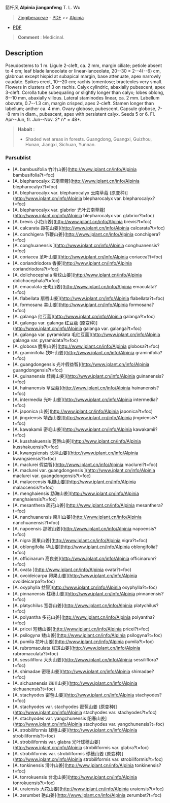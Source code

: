箭杆风 **Alpinia jianganfeng** T. L. Wu

> [Zingiberaceae](http://www.iplant.cn/info/Zingiberaceae?t=foc) - [PDF](http://www.iplant.cn/foc/pdf/Zingiberaceae.pdf) >> [Alpinia](http://www.iplant.cn/info/Alpinia?t=foc)
 - [PDF](http://www.iplant.cn/foc/pdf/Alpinia.pdf)

> **Comment** : 
> Medicinal.

## Description

Pseudostems to 1 m. Ligule 2-cleft, ca. 2 mm, margin ciliate; petiole absent to 4 cm; leaf blade lanceolate or linear-lanceolate, 20--30 × 2--4(--6) cm, glabrous except hispid at subapical margin, base attenuate, apex narrowly caudate. Spikes erect, 10--20 cm; rachis tomentose; bracteoles very small. Flowers in clusters of 3 on rachis. Calyx cylindric, abaxially pubescent, apex 3-cleft. Corolla tube subequaling or slightly longer than calyx; lobes oblong, 8--10 mm, abaxially villous. Lateral staminodes linear, ca. 2 mm. Labellum obovate, 0.7--1.3 cm, margin crisped, apex 2-cleft. Stamen longer than labellum; anther ca. 4 mm. Ovary globose, pubescent. Capsule globose, 7--8 mm in diam., pubescent, apex with persistent calyx. Seeds 5 or 6. Fl. Apr--Jun, fr. Jun--Nov. 2* n* = 48*.

> **Habait** : 
>* Shaded wet areas in forests. Guangdong, Guangxi, Guizhou, Hunan, Jiangxi, Sichuan, Yunnan.

### Parsublist

* [A.  bambusifolia  竹叶山姜](http://www.iplant.cn/info/Alpinia bambusifolia?t=foc)
* [A.  blepharocalyx  云南草蔻](http://www.iplant.cn/info/Alpinia blepharocalyx?t=foc)
* [A.  blepharocalyx var. blepharocalyx  云南草蔻 (原变种)](http://www.iplant.cn/info/Alpinia blepharocalyx var. blepharocalyx?t=foc)
* [A.  blepharocalyx var. glabrior  光叶云南草蔻](http://www.iplant.cn/info/Alpinia blepharocalyx var. glabrior?t=foc)
* [A.  brevis  小花山姜](http://www.iplant.cn/info/Alpinia brevis?t=foc)
* [A.  calcarata  距花山姜](http://www.iplant.cn/info/Alpinia calcarata?t=foc)
* [A.  conchigera  节鞭山姜](http://www.iplant.cn/info/Alpinia conchigera?t=foc)
* [A.  conghuanensis  ](http://www.iplant.cn/info/Alpinia conghuanensis?t=foc)
* [A.  coriacea  革叶山姜](http://www.iplant.cn/info/Alpinia coriacea?t=foc)
* [A.  coriandriodora  香姜](http://www.iplant.cn/info/Alpinia coriandriodora?t=foc)
* [A.  dolichocephala  紫纹山姜](http://www.iplant.cn/info/Alpinia dolichocephala?t=foc)
* [A.  emaculata  无斑山姜](http://www.iplant.cn/info/Alpinia emaculata?t=foc)
* [A.  flabellata  扇唇山姜](http://www.iplant.cn/info/Alpinia flabellata?t=foc)
* [A.  formosana  美山姜](http://www.iplant.cn/info/Alpinia formosana?t=foc)
* [A.  galanga  红豆蔻](http://www.iplant.cn/info/Alpinia galanga?t=foc)
* [A.  galanga var. galanga  红豆蔻 (原变种)](http://www.iplant.cn/info/Alpinia galanga var. galanga?t=foc)
* [A.  galanga var. pyramidata  毛红豆蔻](http://www.iplant.cn/info/Alpinia galanga var. pyramidata?t=foc)
* [A.  globosa  脆果山姜](http://www.iplant.cn/info/Alpinia globosa?t=foc)
* [A.  graminifolia  狭叶山姜](http://www.iplant.cn/info/Alpinia graminifolia?t=foc)
* [A.  guangdongensis  光叶假益智](http://www.iplant.cn/info/Alpinia guangdongensis?t=foc)
* [A.  guinanensis  桂南山姜](http://www.iplant.cn/info/Alpinia guinanensis?t=foc)
* [A.  hainanensis  草豆蔻](http://www.iplant.cn/info/Alpinia hainanensis?t=foc)
* [A.  intermedia  光叶山姜](http://www.iplant.cn/info/Alpinia intermedia?t=foc)
* [A.  japonica  山姜](http://www.iplant.cn/info/Alpinia japonica?t=foc)
* [A.  jingxiensis  靖西山姜](http://www.iplant.cn/info/Alpinia jingxiensis?t=foc)
* [A.  kawakamii  密毛山姜](http://www.iplant.cn/info/Alpinia kawakamii?t=foc)
* [A.  kusshakuensis  菱唇山姜](http://www.iplant.cn/info/Alpinia kusshakuensis?t=foc)
* [A.  kwangsiensis  长柄山姜](http://www.iplant.cn/info/Alpinia kwangsiensis?t=foc)
* [A.  maclurei  假益智](http://www.iplant.cn/info/Alpinia maclurei?t=foc)
* [A.  maclurei var. guangdongensis  ](http://www.iplant.cn/info/Alpinia maclurei var. guangdongensis?t=foc)
* [A.  malaccensis  毛瓣山姜](http://www.iplant.cn/info/Alpinia malaccensis?t=foc)
* [A.  menghaiensis  勐海山姜](http://www.iplant.cn/info/Alpinia menghaiensis?t=foc)
* [A.  mesanthera  疏花山姜](http://www.iplant.cn/info/Alpinia mesanthera?t=foc)
* [A.  nanchuanensis  南川山姜](http://www.iplant.cn/info/Alpinia nanchuanensis?t=foc)
* [A.  napoensis  那坡山姜](http://www.iplant.cn/info/Alpinia napoensis?t=foc)
* [A.  nigra  黑果山姜](http://www.iplant.cn/info/Alpinia nigra?t=foc)
* [A.  oblongifolia  华山姜](http://www.iplant.cn/info/Alpinia oblongifolia?t=foc)
* [A.  officinarum  高良姜](http://www.iplant.cn/info/Alpinia officinarum?t=foc)
* [A.  ovata  ](http://www.iplant.cn/info/Alpinia ovata?t=foc)
* [A.  ovoideicarpa  卵果山姜](http://www.iplant.cn/info/Alpinia ovoideicarpa?t=foc)
* [A.  oxyphylla  益智](http://www.iplant.cn/info/Alpinia oxyphylla?t=foc)
* [A.  pinnanensis  柱穗山姜](http://www.iplant.cn/info/Alpinia pinnanensis?t=foc)
* [A.  platychilus  宽唇山姜](http://www.iplant.cn/info/Alpinia platychilus?t=foc)
* [A.  polyantha  多花山姜](http://www.iplant.cn/info/Alpinia polyantha?t=foc)
* [A.  pricei  短穗山姜](http://www.iplant.cn/info/Alpinia pricei?t=foc)
* [A.  psilogyna  矮山姜](http://www.iplant.cn/info/Alpinia psilogyna?t=foc)
* [A.  pumila  花叶山姜](http://www.iplant.cn/info/Alpinia pumila?t=foc)
* [A.  rubromaculata  红斑山姜](http://www.iplant.cn/info/Alpinia rubromaculata?t=foc)
* [A.  sessiliflora  大头山姜](http://www.iplant.cn/info/Alpinia sessiliflora?t=foc)
* [A.  shimadae  密穗山姜](http://www.iplant.cn/info/Alpinia shimadae?t=foc)
* [A.  sichuanensis  四川山姜](http://www.iplant.cn/info/Alpinia sichuanensis?t=foc)
* [A.  stachyodes  密苞山姜](http://www.iplant.cn/info/Alpinia stachyodes?t=foc)
* [A.  stachyodes var. stachyodes  密苞山姜 (原变种)](http://www.iplant.cn/info/Alpinia stachyodes var. stachyodes?t=foc)
* [A.  stachyodes var. yangchunensis  阳春山姜](http://www.iplant.cn/info/Alpinia stachyodes var. yangchunensis?t=foc)
* [A.  strobiliformis  球穗山姜](http://www.iplant.cn/info/Alpinia strobiliformis?t=foc)
* [A.  strobiliformis var. glabra  光叶球穗山姜](http://www.iplant.cn/info/Alpinia strobiliformis var. glabra?t=foc)
* [A.  strobiliformis var. strobiliformis  球穗山姜 (原变种)](http://www.iplant.cn/info/Alpinia strobiliformis var. strobiliformis?t=foc)
* [A.  tonkinensis  滑叶山姜](http://www.iplant.cn/info/Alpinia tonkinensis?t=foc)
* [A.  tonrokuensis  台北山姜](http://www.iplant.cn/info/Alpinia tonrokuensis?t=foc)
* [A.  uraiensis  大花山姜](http://www.iplant.cn/info/Alpinia uraiensis?t=foc)
* [A.  zerumbet  艳山姜](http://www.iplant.cn/info/Alpinia zerumbet?t=foc)

